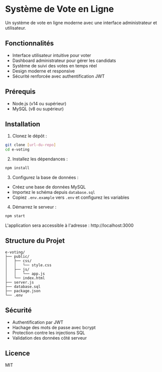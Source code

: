# Système de Vote en Ligne

Un système de vote en ligne moderne avec une interface administrateur et utilisateur.

## Fonctionnalités

- Interface utilisateur intuitive pour voter
- Dashboard administrateur pour gérer les candidats
- Système de suivi des votes en temps réel
- Design moderne et responsive
- Sécurité renforcée avec authentification JWT

## Prérequis

- Node.js (v14 ou supérieur)
- MySQL (v8 ou supérieur)

## Installation

1. Clonez le dépôt :
```bash
git clone [url-du-repo]
cd e-voting
```

2. Installez les dépendances :
```bash
npm install
```

3. Configurez la base de données :
- Créez une base de données MySQL
- Importez le schéma depuis `database.sql`
- Copiez `.env.example` vers `.env` et configurez les variables

4. Démarrez le serveur :
```bash
npm start
```

L'application sera accessible à l'adresse : http://localhost:3000

## Structure du Projet

```
e-voting/
├── public/
│   ├── css/
│   │   └── style.css
│   ├── js/
│   │   └── app.js
│   └── index.html
├── server.js
├── database.sql
├── package.json
└── .env 
```

## Sécurité

- Authentification par JWT
- Hachage des mots de passe avec bcrypt
- Protection contre les injections SQL
- Validation des données côté serveur

## Licence

MIT

